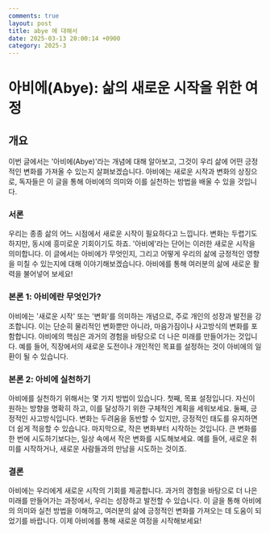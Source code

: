 ```yaml
---
comments: true
layout: post
title: abye 에 대해서
date: 2025-03-13 20:00:14 +0900
category: 2025-3
---
```


# 아비에(Abye): 삶의 새로운 시작을 위한 여정

## 개요
이번 글에서는 '아비에(Abye)'라는 개념에 대해 알아보고, 그것이 우리 삶에 어떤 긍정적인 변화를 가져올 수 있는지 살펴보겠습니다. 아비에는 새로운 시작과 변화의 상징으로, 독자들은 이 글을 통해 아비에의 의미와 이를 실천하는 방법을 배울 수 있을 것입니다.

### 서론
우리는 종종 삶의 어느 시점에서 새로운 시작이 필요하다고 느낍니다. 변화는 두렵기도 하지만, 동시에 흥미로운 기회이기도 하죠. '아비에'라는 단어는 이러한 새로운 시작을 의미합니다. 이 글에서는 아비에가 무엇인지, 그리고 어떻게 우리의 삶에 긍정적인 영향을 미칠 수 있는지에 대해 이야기해보겠습니다. 아비에를 통해 여러분의 삶에 새로운 활력을 불어넣어 보세요!

### 본론 1: 아비에란 무엇인가?
아비에는 '새로운 시작' 또는 '변화'를 의미하는 개념으로, 주로 개인의 성장과 발전을 강조합니다. 이는 단순히 물리적인 변화뿐만 아니라, 마음가짐이나 사고방식의 변화를 포함합니다. 아비에의 핵심은 과거의 경험을 바탕으로 더 나은 미래를 만들어가는 것입니다. 예를 들어, 직장에서의 새로운 도전이나 개인적인 목표를 설정하는 것이 아비에의 일환이 될 수 있습니다.

### 본론 2: 아비에 실천하기
아비에를 실천하기 위해서는 몇 가지 방법이 있습니다. 첫째, 목표 설정입니다. 자신이 원하는 방향을 명확히 하고, 이를 달성하기 위한 구체적인 계획을 세워보세요. 둘째, 긍정적인 사고방식입니다. 변화는 두려움을 동반할 수 있지만, 긍정적인 태도를 유지하면 더 쉽게 적응할 수 있습니다. 마지막으로, 작은 변화부터 시작하는 것입니다. 큰 변화를 한 번에 시도하기보다는, 일상 속에서 작은 변화를 시도해보세요. 예를 들어, 새로운 취미를 시작하거나, 새로운 사람들과의 만남을 시도하는 것이죠.

### 결론
아비에는 우리에게 새로운 시작의 기회를 제공합니다. 과거의 경험을 바탕으로 더 나은 미래를 만들어가는 과정에서, 우리는 성장하고 발전할 수 있습니다. 이 글을 통해 아비에의 의미와 실천 방법을 이해하고, 여러분의 삶에 긍정적인 변화를 가져오는 데 도움이 되었기를 바랍니다. 이제 아비에를 통해 새로운 여정을 시작해보세요!